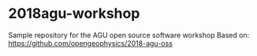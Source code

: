 # 2018agu-workshop
Sample repository for the AGU open source software workshop
Based on: https://github.com/opengeophysics/2018-agu-oss 

